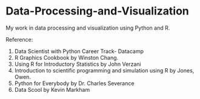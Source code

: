 # Data-Processing-and-Visualization
My work in data processing and visualization using Python and R.


Reference:
1. Data Scientist with Python Career Track- Datacamp
2. R Graphics Cookbook by Winston Chang.
3. Using R for Introductory Statistics by John Verzani
4. Introduction to scientific programming and simulation using R by Jones, Owen.
5. Python for Everybody by Dr. Charles Severance
6. Data Scool by Kevin Markham
